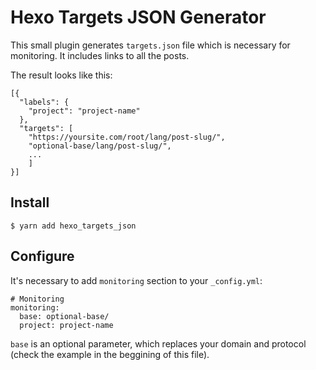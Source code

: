 # Hexo Targets JSON Generator

This small plugin generates `targets.json` file which is necessary for monitoring. It includes links to all the posts.

The result looks like this:
```
[{
  "labels": {
    "project": "project-name"
  },
  "targets": [
    "https://yoursite.com/root/lang/post-slug/",
    "optional-base/lang/post-slug/",
    ...
    ]
}]
```

## Install

```
$ yarn add hexo_targets_json
```

## Configure
It's necessary to add `monitoring` section to your `_config.yml`:

```
# Monitoring
monitoring:
  base: optional-base/
  project: project-name
```

`base` is an optional parameter, which replaces your domain and protocol (check the example in the beggining of this file).
